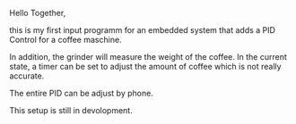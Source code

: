 Hello Together,

this is my first input programm for an embedded system that adds a PID Control for a coffee maschine. 

In addition, the grinder will measure the weight of the coffee. In the current state, a timer can be set to adjust the amount of coffee which is not really accurate.

The entire PID can be adjust by phone.

This setup is still in devolopment.
